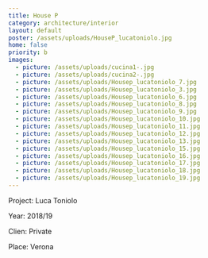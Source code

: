 ```yaml
---
title: House P
category: architecture/interior
layout: default
poster: /assets/uploads/HouseP_lucatoniolo.jpg
home: false
priority: b
images:
  - picture: /assets/uploads/cucina1-.jpg
  - picture: /assets/uploads/cucina2-.jpg
  - picture: /assets/uploads/Housep_lucatoniolo_7.jpg
  - picture: /assets/uploads/Housep_lucatoniolo_3.jpg
  - picture: /assets/uploads/Housep_lucatoniolo_6.jpg
  - picture: /assets/uploads/Housep_lucatoniolo_8.jpg
  - picture: /assets/uploads/Housep_lucatoniolo_9.jpg
  - picture: /assets/uploads/Housep_lucatoniolo_10.jpg
  - picture: /assets/uploads/Housep_lucatoniolo_11.jpg
  - picture: /assets/uploads/Housep_lucatoniolo_12.jpg
  - picture: /assets/uploads/Housep_lucatoniolo_13.jpg
  - picture: /assets/uploads/Housep_lucatoniolo_15.jpg
  - picture: /assets/uploads/Housep_lucatoniolo_16.jpg
  - picture: /assets/uploads/Housep_lucatoniolo_17.jpg
  - picture: /assets/uploads/Housep_lucatoniolo_18.jpg
  - picture: /assets/uploads/Housep_lucatoniolo_19.jpg
---
```

Project: Luca Toniolo

Year: 2018/19

Clien: Private

Place: Verona



